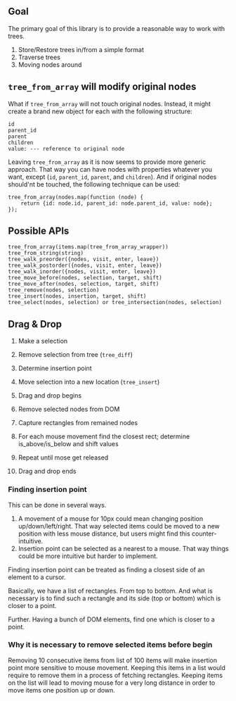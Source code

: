 ## Goal

The primary goal of this library is to provide a reasonable
way to work with trees.

1. Store/Restore trees in/from a simple format
2. Traverse trees
3. Moving nodes around

## `tree_from_array` will modify original nodes

What if `tree_from_array` will not touch original nodes. Instead,
it might create a brand new object for each with the following
structure:

    id
    parent_id 
    parent
    children
    value: --- reference to original node

Leaving `tree_from_array` as it is now seems to provide more
generic approach. That way you can have nodes with properties
whatever you want, except (`id`, `parent_id`, `parent`, and
`children`). And if original nodes should'nt be touched, the
following technique can be used:

    tree_from_array(nodes.map(function (node) {
        return {id: node.id, parent_id: node.parent_id, value: node};
    });

## Possible APIs

    tree_from_array(items.map(tree_from_array_wrapper))
    tree_from_string(string)
    tree_walk_preorder({nodes, visit, enter, leave})
    tree_walk_postorder({nodes, visit, enter, leave})
    tree_walk_inorder({nodes, visit, enter, leave})
    tree_move_before(nodes, selection, target, shift)
    tree_move_after(nodes, selection, target, shift)
    tree_remove(nodes, selection)
    tree_insert(nodes, insertion, target, shift)
    tree_select(nodes, selection) or tree_intersection(nodes, selection)

## Drag & Drop

1. Make a selection
2. Remove selection from tree (`tree_diff`)
3. Determine insertion point
4. Move selection into a new location (`tree_insert`)

1. Drag and drop begins
2. Remove selected nodes from DOM
3. Capture rectangles from remained nodes
4. For each mouse movement find the closest rect; determine is_above/is_below and shift values
5. Repeat until mose get released
6. Drag and drop ends

### Finding insertion point

This can be done in several ways.

1. A movement of a mouse for 10px could mean changing position up/down/left/right. That way
   selected items could be moved to a new position with less mouse distance, but users might
   find this counter-intuitive.
2. Insertion point can be selected as a nearest to a mouse. That way things could
   be more intuitive but harder to implement.

Finding insertion point can be treated as finding a closest side of an element to
a cursor.

Basically, we have a list of rectangles. From top to bottom. And what is necessary is to
find such a rectangle and its side (top or bottom) which is closer to a point.

Further. Having a bunch of DOM elements, find one which is closer to a point.

### Why it is necessary to remove selected items before begin

Removing 10 consecutive items from list of 100 items will make insertion point
more sensitive to mouse movement. Keeping this items in a list would require
to remove them in a process of fetching rectangles. Keeping items on the list
will lead to moving mouse for a very long distance in order to move items one
position up or down.
